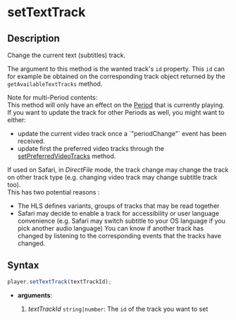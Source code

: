 # setTextTrack

## Description

Change the current text (subtitles) track.

The argument to this method is the wanted track's `id` property. This `id` can for example
be obtained on the corresponding track object returned by the `getAvailableTextTracks`
method.

<div class="note">
Note for multi-Period contents:
<br>
This method will only have an effect on the
<a href="../../Getting_Started/Glossary.md#period">Period</a> that is currently
playing.  If you want to update the track for other Periods as well, you might
want to either:
<br>
<ul>
  <li>update the current video track once a `"periodChange"` event has been
  received.</li>
  <li>update first the preferred video tracks through the
  <a href="./setPreferredVideoTracks.md">setPreferredVideoTracks</a> method.
  </li>
</ul>
</div>

<div class="warning">
If used on Safari, in <i>DirectFile</i> mode, the track change may change
the track on other track type (e.g. changing video track may change subtitle
track too).
<br>
This has two potential reasons :
<ul>
 <li>The HLS defines variants, groups of tracks that may be read together</li>
 <li>Safari may decide to enable a track for accessibility or user language
  convenience (e.g. Safari may switch subtitle to your OS language if you pick
  another audio language)
  You can know if another track has changed by listening to the corresponding
  events that the tracks have changed.</li>
</ul>
</div>

## Syntax

```js
player.setTextTrack(textTrackId);
```

- **arguments**:

  1.  _textTrackId_ `string|number`: The `id` of the track you want to set
